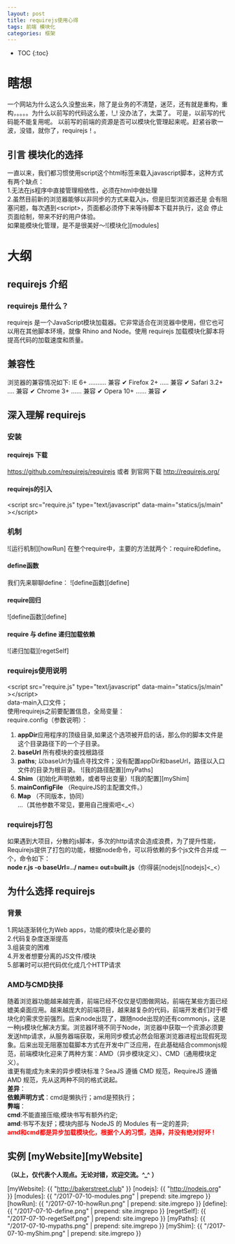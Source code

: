 ```yaml
---
layout: post
title: requirejs使用心得
tags: 前端 模块化 
categories: 框架
---
```


* TOC
{:toc}


# 瞎想
一个网站为什么这么久没整出来，除了是业务的不清楚，迷茫，还有就是重构，重构，。。。。为什么以前写的代码这么差，!_! 没办法了，太菜了。 可是，以前写的代码能不能复用呢。 以前写的前端的资源是否可以模块化管理起来呢。赶紧谷歌一波，没错，就你了，requirejs！。

## 引言 模块化的选择
一直以来，我们都习惯使用script这个html标签来载入javascript脚本，这种方式
有两个缺点：<br />
1.无法在js程序中直接管理相依性，必须在html中做处理<br />
2.虽然目前新的浏览器能够以非同步的方式来载入js，但是旧型浏览器还是
会有阻塞问题，每次遇到&lt;script&gt;，页面都必须停下来等待脚本下载并执行，这会
停止页面绘制，带来不好的用户体验。<br />
如果能模块化管理，是不是很美好～![模块化][modules]

# 大纲

## requirejs 介绍

### requirejs 是什么？

requirejs 是一个JavaScript模块加载器。它非常适合在浏览器中使用，但它也可
以用在其他脚本环境，就像 Rhino and Node。使用 requirejs 加载模块化脚本将提高代码的加载速度和质量。

## 兼容性

浏览器的兼容情况如下:
IE 6+ .......... 兼容 ✔
Firefox 2+ ..... 兼容 ✔ Safari 3.2+ .... 兼容 ✔ Chrome 3+ ...... 兼容 ✔ Opera 10+ ...... 兼容 ✔

## 深入理解 requirejs

### 安装

#### requirejs 下载

https://github.com/requirejs/requirejs
或者
到官网下载 http://requirejs.org/

#### requirejs的引入
&lt;script  src="require.js"  type="text/javascript" data-main="statics/js/main" &gt;&lt;/script&gt;

### 机制
![运行机制][howRun]
在整个require中，主要的方法就两个：require和define。

#### define函数
我们先来聊聊define：
![define函数][define]

#### require回归
![define函数][define]

#### require 与 define 递归加载依赖
![递归加载][regetSelf]

### requirejs使用说明

&lt;script  src="require.js"  type="text/javascript" data-main="statics/js/main" &gt;&lt;/script&gt;<br/>
data-main入口文件；<br/>
使用requirejs之前要配置信息，全局变量：<br/>
require.config（参数说明）：<br/>
1. **appDir**应用程序的顶级目录,如果这个选项被开启的话，那么你的脚本文件是这个目录路径下的一个子目录。 <br/>
2. **baseUrl** 所有模块的查找根路径<br/>
3. **paths**; 以baseUrl为锚点寻找文件；没有配置appDir和baseUrl，路径以入口文件的目录为根目录。
![我的路径配置][myPaths]<br/>
4. **Shim**（初始化声明依赖，或者导出变量）![我的配置][myShim]<br/>
5. **mainConfigFile** （RequireJS的主配置文件。）<br/>
6. **Map** （不同版本，协同）<br/>
...（其他参数不常见，要用自己搜索吧&lt;_&lt;）

### requirejs打包
如果遇到大项目，分散的js脚本，多次的http请求会造成浪费，为了提升性能，
Requirejs提供了打包的功能，根据node命令，可以将依赖的多个js文件合并成
一个，命令如下：<br/>
**node r.js -o baseUrl=../ name= out=built.js**（你得装[nodejs][nodejs]&lt;_&lt;）

## 为什么选择 requirejs

### 背景
1.网站逐渐转化为Web apps，功能的模块化是必要的 <br />
2.代码复杂度逐渐提高 <br />
3.组装变的困难 <br />
4.开发者想要分离的JS文件/模块 <br />
5.部署时可以把代码优化成几个HTTP请求 <br />

### AMD与CMD抉择
随着浏览器功能越来越完善，前端已经不仅仅是切图做网站，前端在某些方面已经媲美桌面应用。越来越庞大的前端项目，越来越复杂的代码，前端开发者们对于模块化的需求空前强烈。后来node出现了，跟随node出现的还有commonjs，这是一种js模块化解决方案。浏览器环境不同于Node，浏览器中获取一个资源必须要发送http请求，从服务器端获取，采用同步模式必然会阻塞浏览器进程出现假死现象。后来出现无阻塞加载脚本方式在开发中广泛应用，在此基础结合commonjs规范，前端模块化迎来了两种方案：AMD（异步模块定义）、CMD（通用模块定义）。<br />
谁更有能成为未来的异步模块标准？SeaJS 遵循 CMD 规范，RequireJS 遵循 AMD 规范，先从这两种不同的格式说起。 <br />
**差异**： <br />
	**依赖声明方式**：cmd是懒执行；amd是预执行； <br />
**弊端**： <br />
	**cmd**:不能直接压缩;模块书写有额外约定; <br />
	**amd**:书写不友好；模块内部与 NodeJS 的 Modules 有一定的差异; <br />
**<span style="color:red">amd和cmd都是异步加载模块化，根据个人的习惯，选择，并没有绝对好坏 !</span>**

## 实例 [myWebsite][myWebsite]



**（以上，仅代表个人观点。无论对错，欢迎交流。^_^ ）**

[myWebsite]: {{ "http://bakerstreet.club" }}
[nodejs]: {{ "http://nodejs.org" }}
[modules]: {{ "/2017-07-10-modules.png" | prepend: site.imgrepo }}
[howRun]: {{ "/2017-07-10-howRun.png" | prepend: site.imgrepo }}
[define]: {{ "/2017-07-10-define.png" | prepend: site.imgrepo }}
[regetSelf]: {{ "/2017-07-10-regetSelf.png" | prepend: site.imgrepo }}
[myPaths]: {{ "/2017-07-10-mypaths.png" | prepend: site.imgrepo }}
[myShim]: {{ "/2017-07-10-myShim.png" | prepend: site.imgrepo }}
